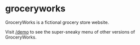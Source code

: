 # groceryworks
GroceryWorks is a fictional grocery store website.

Visit [/demo](/demo) to see the super-sneaky menu of other versions of GroceryWorks. 
